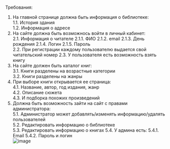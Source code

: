 Требования:
1. На главной странице должна быть информация о библиотеке:  
	1.1. История здания    
	1.2. Информация о адресе 
3. На сайте должна быть возможнось войти в личный кабинет:  
	2.1. Информация о читателе
   		2.1.1. ФИО
   		2.1.2. email
   		2.1.3. День рождения
   		2.1.4. Логин
   		2.1.5. Пароль  
	2.2. При регистрации каждому пользователю выдается свой читательский номер
   	2.3. У пользователя есть возможность взять книгу
5. На сайте должен быть каталог книг:  
	3.1. Книги разделены на возрастные категории  
	3.2. Книги разделены на жанры   
6. При выборе книги открывается ее страница:  
	4.1. Название, автор, год издания, жанр  
	4.2. Описание сюжета  
	4.3. И подборка похожих произведений  
7. Должна быть возможность зайти на сайт с правами администратора:  
	5.1. Администратор может добавлять/изменять информацию/удалять пользователей   
	5.2. Редактировать информацию о библиотеке  
	5.3. Редактировать информацию о книгах
   	5.4. У админа есть:
   		5.4.1. Email
   		5.4.2. Пароль и логин   
![image](https://github.com/Ursulaaaa15/Library/assets/128168213/a5eb0e22-a228-49ea-9363-a2e0bf066930)

